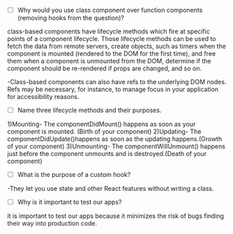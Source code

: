 - [ ] Why would you use class component over function components (removing hooks from the question)?
<answer>
class-based components have lifecycle methods which fire at specific points of a component lifecycle. Those lifecycle methods can be used to fetch the data from remote servers, create objects, such as timers when the component is mounted (rendered to the DOM for the first time), and free them when a component is unmounted from the DOM, determine if the component should be re-rendered if props are changed, and so on.

-Class-based components can also have refs to the underlying DOM nodes. Refs may be necessary, for instance, to manage focus in your application for accessibility reasons.

- [ ] Name three lifecycle methods and their purposes.
<answer>
1)Mounting- The componentDidMount() happens as soon as your component is mounted. (Birth of your component)
2)Updating- The componentDidUpdate()happens as soon as the updating happens.(Growth of your component)
3)Unmounting- The componentWillUnmount() happens just before the component unmounts and is destroyed.(Death of your component)

- [ ] What is the purpose of a custom hook?
<answer>
-They let you use state and other React features without writing a class.

- [ ] Why is it important to test our apps?
<answer>
it is important to test our apps because it minimizes the risk of bugs finding their way into production code.